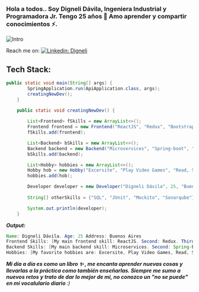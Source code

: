 ### Hola a todos.. Soy Digneli Dávila, Ingeniera Industrial y Programadora Jr. Tengo 25 años 👋 Amo aprender y compartir conocimientos ⚡.
![Intro](https://firebasestorage.googleapis.com/v0/b/my-portfolio-2a204.appspot.com/o/Digneli%20D%C3%A1vila.png?alt=media&token=bcb1bc66-d06c-423c-89b6-04ef0e91f7f3)

Reach me on: [![Linkedin: Digneli](https://img.shields.io/badge/-Laurita-blue?style=flat-square&logo=Linkedin&logoColor=white&link=https://www.linkedin.com/in/digneli-davila/)](https://www.linkedin.com/in/digneli-davila/)

## Tech Stack:

```Java
public static void main(String[] args) {
		SpringApplication.run(ApiApplication.class, args);
		creatingNewDev();
	}

	public static void creatingNewDev() {
		
		List<Frontend> fSkills = new ArrayList<>();
		Frontend frontend = new Frontend("ReactJS", "Redux", "Bootstrap");
		fSkills.add(frontend);

		List<Backend> bSkills = new ArrayList<>();
		Backend backend = new Backend("Microservices", "Spring-boot", "Maven", "JWT", "WebAPI");
		bSkills.add(backend);

		List<Hobby> hobbies = new ArrayList<>();
		Hobby hob = new Hobby("Excersite", "Play Video Games", "Read, Study and Listen to Music");
		hobbies.add(hob);	

		Developer developer = new Developer("Digneli Dávila", 25, "Buenos Aires", fSkills, bSkills, hobbies);
		
		String[] otherSkills = {"SQL", "JUnit", "Mockito", "Sonarqube"};

		System.out.println(developer);
	}
```
<em><b> Output: </b></em>
```Java
Name: Digneli Dávila. Age: 25 Address: Buenos Aires
Frontend Skills: [My main frontend skill: ReactJS. Second: Redux. Third: Bootstrap.]
Backend Skills: [My main backend skill: Microservices. Second: Spring-boot. Third: Maven. Fourth: JWT. Fiveth: WebAPI.]
Hobbies: [My favorite hobbies are: Excersite, Play Video Games, Read, Study and Listen to Music.]
```
<em><b>Mi día a día es como un libro ✨ , me encanta aprender nuevas cosas y llevarlas a la práctica como también enseñarlas. Siempre me sumo a nuevos retos y trato de dar lo mejor de mi, no conozco un "no se puede" en mi vocalulario diario </b> :)</em>

<!--
**dignelidxdx/dignelidxdx** is a ✨ _special_ ✨ repository because its `README.md` (this file) appears on your GitHub profile.

Here are some ideas to get you started:

- 🔭 I’m currently working on ...
- 🌱 I’m currently learning ...
- 👯 I’m looking to collaborate on ...
- 🤔 I’m looking for help with ...
- 💬 Ask me about ...
- 📫 How to reach me: ...
- 😄 Pronouns: ...
- ⚡ Fun fact: ...
-->
